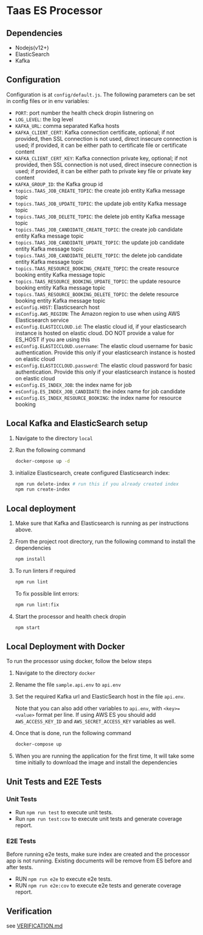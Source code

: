 # Taas ES Processor

## Dependencies

- Nodejs(v12+)
- ElasticSearch
- Kafka

## Configuration

Configuration is at `config/default.js`.
The following parameters can be set in config files or in env variables:

- `PORT`: port number the health check dropin listnering on
- `LOG_LEVEL`: the log level
- `KAFKA_URL`: comma separated Kafka hosts
- `KAFKA_CLIENT_CERT`: Kafka connection certificate, optional;
    if not provided, then SSL connection is not used, direct insecure connection is used;
    if provided, it can be either path to certificate file or certificate content
- `KAFKA_CLIENT_CERT_KEY`: Kafka connection private key, optional;
    if not provided, then SSL connection is not used, direct insecure connection is used;
    if provided, it can be either path to private key file or private key content
- `KAFKA_GROUP_ID`: the Kafka group id
- `topics.TAAS_JOB_CREATE_TOPIC`: the create job entity Kafka message topic
- `topics.TAAS_JOB_UPDATE_TOPIC`: the update job entity Kafka message topic
- `topics.TAAS_JOB_DELETE_TOPIC`: the delete job entity Kafka message topic
- `topics.TAAS_JOB_CANDIDATE_CREATE_TOPIC`: the create job candidate entity Kafka message topic
- `topics.TAAS_JOB_CANDIDATE_UPDATE_TOPIC`: the update job candidate entity Kafka message topic
- `topics.TAAS_JOB_CANDIDATE_DELETE_TOPIC`: the delete job candidate entity Kafka message topic
- `topics.TAAS_RESOURCE_BOOKING_CREATE_TOPIC`: the create resource booking entity Kafka message topic
- `topics.TAAS_RESOURCE_BOOKING_UPDATE_TOPIC`: the update resource booking entity Kafka message topic
- `topics.TAAS_RESOURCE_BOOKING_DELETE_TOPIC`: the delete resource booking entity Kafka message topic
- `esConfig.HOST`: Elasticsearch host
- `esConfig.AWS_REGION`: The Amazon region to use when using AWS Elasticsearch service
- `esConfig.ELASTICCLOUD.id`: The elastic cloud id, if your elasticsearch instance is hosted on elastic cloud. DO NOT provide a value for ES_HOST if you are using this
- `esConfig.ELASTICCLOUD.username`: The elastic cloud username for basic authentication. Provide this only if your elasticsearch instance is hosted on elastic cloud
- `esConfig.ELASTICCLOUD.password`: The elastic cloud password for basic authentication. Provide this only if your elasticsearch instance is hosted on elastic cloud
- `esConfig.ES_INDEX_JOB`: the index name for job
- `esConfig.ES_INDEX_JOB_CANDIDATE`: the index name for job candidate
- `esConfig.ES_INDEX_RESOURCE_BOOKING`: the index name for resource booking

## Local Kafka and ElasticSearch setup

1. Navigate to the directory `local`

2. Run the following command

    ```bash
    docker-compose up -d
    ```

3. initialize Elasticsearch, create configured Elasticsearch index:

    ``` bash
    npm run delete-index # run this if you already created index
    npm run create-index
    ```

## Local deployment

1. Make sure that Kafka and Elasticsearch is running as per instructions above.

2. From the project root directory, run the following command to install the dependencies

    ```bash
    npm install
    ```

3. To run linters if required

    ```bash
    npm run lint
    ```

    To fix possible lint errors:

    ```bash
    npm run lint:fix
    ```

5. Start the processor and health check dropin

    ```bash
    npm start
    ```

## Local Deployment with Docker

To run the processor using docker, follow the below steps

1. Navigate to the directory `docker`

2. Rename the file `sample.api.env` to `api.env`

3. Set the required Kafka url and ElasticSearch host in the file `api.env`.

    Note that you can also add other variables to `api.env`, with `<key>=<value>` format per line.
    If using AWS ES you should add `AWS_ACCESS_KEY_ID` and `AWS_SECRET_ACCESS_KEY` variables as well.


4. Once that is done, run the following command

    ```bash
    docker-compose up
    ```

5. When you are running the application for the first time, It will take some time initially to download the image and install the dependencies

## Unit Tests and E2E Tests

### Unit Tests
- Run `npm run test` to execute unit tests.
- Run `npm run test:cov` to execute unit tests and generate coverage report.

### E2E Tests
Before running e2e tests, make sure index are created and the processor app is not running. Existing documents will be remove
from ES before and after tests.

- RUN `npm run e2e` to execute e2e tests.
- RUN `npm run e2e:cov` to execute e2e tests and generate coverage report.

## Verification

see [VERIFICATION.md](VERIFICATION.md)

